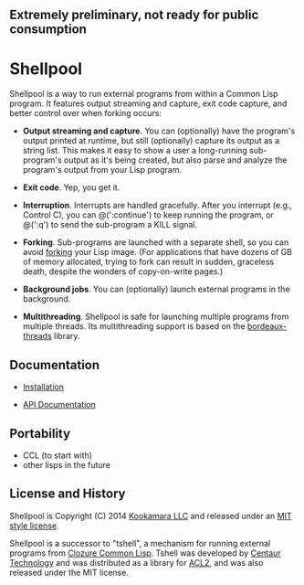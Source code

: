 ## Extremely preliminary, not ready for public consumption

Shellpool
=========

Shellpool is a way to run external programs from within a Common Lisp
program.  It features output streaming and capture, exit code capture,
and better control over when forking occurs:

 - **Output streaming and capture**.  You can (optionally) have the
   program's output printed at runtime, but still (optionally) capture
   its output as a string list.  This makes it easy to show a user a
   long-running sub-program's output as it's being created, but also
   parse and analyze the program's output from your Lisp program.

 - **Exit code**.  Yep, you get it.

 - **Interruption**.  Interrupts are handled gracefully.  After you
   interrupt (e.g., Control C), you can @(':continue') to keep running
   the program, or @(':q') to send the sub-program a KILL signal.

 - **Forking**.  Sub-programs are launched with a separate shell, so
   you can avoid
   [forking](http://en.wikipedia.org/wiki/Fork_%28operating_system%29)
   your Lisp image.  (For applications that have dozens of GB of memory
   allocated, trying to fork can result in sudden, graceless death,
   despite the wonders of copy-on-write pages.)

 - **Background jobs**.  You can (optionally) launch external programs
   in the background.

 - **Multithreading**.  Shellpool is safe for launching multiple
   programs from multiple threads.  Its multithreading support is
   based on the
   [bordeaux-threads](http://common-lisp.net/project/bordeaux-threads/)
   library.


## Documentation

 - [Installation](INSTALL.md)

 - [API Documentation](DOC.md)


## Portability

 - CCL (to start with)
 - other lisps in the future


## License and History

Shellpool is Copyright (C) 2014 [Kookamara
LLC](http://www.kookamara.com/) and released under an [MIT style
license](LICENSE.md).

Shellpool is a successor to "tshell", a mechanism for running external
programs from [Clozure Common Lisp](http://ccl.clozure.com/).  Tshell
was developed by [Centaur Technology](http://www.centtech.com/) and
was distributed as a library for
[ACL2](http://www.cs.utexas.edu/users/moore/acl2), and was also
released under the MIT license.
